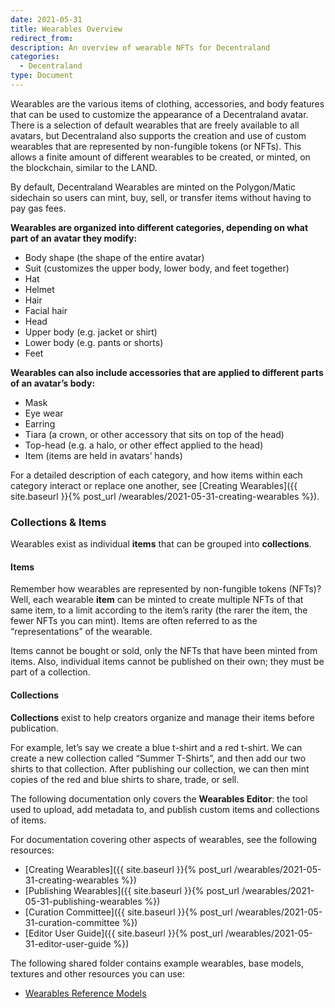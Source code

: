 ```yaml
---
date: 2021-05-31
title: Wearables Overview
redirect_from:
description: An overview of wearable NFTs for Decentraland
categories:
  - Decentraland
type: Document
---
```


Wearables are the various items of clothing, accessories, and body features that can be used to customize the appearance of a Decentraland avatar. There is a selection of default wearables that are freely available to all avatars, but Decentraland also supports the creation and use of custom wearables that are represented by non-fungible tokens (or NFTs). This allows a finite amount of different wearables to be created, or minted, on the blockchain, similar to the LAND.

By default, Decentraland Wearables are minted on the Polygon/Matic sidechain so users can mint, buy, sell, or transfer items without having to pay gas fees.

**Wearables are organized into different categories, depending on what part of an avatar they modify:**

- Body shape (the shape of the entire avatar)
- Suit (customizes the upper body, lower body, and feet together)
- Hat
- Helmet
- Hair
- Facial hair
- Head
- Upper body (e.g. jacket or shirt)
- Lower body (e.g. pants or shorts)
- Feet

**Wearables can also include accessories that are applied to different parts of an avatar’s body:**

- Mask
- Eye wear
- Earring
- Tiara (a crown, or other accessory that sits on top of the head)
- Top-head (e.g. a halo, or other effect applied to the head)
- Item (items are held in avatars’ hands)

For a detailed description of each category, and how items within each category interact or replace one another, see [Creating Wearables]({{ site.baseurl }}{% post_url /wearables/2021-05-31-creating-wearables %}).

### Collections & Items

Wearables exist as individual **items** that can be grouped into **collections**.

#### Items

Remember how wearables are represented by non-fungible tokens (NFTs)? Well, each wearable **item** can be minted to create multiple NFTs of that same item, to a limit according to the item’s rarity (the rarer the item, the fewer NFTs you can mint). Items are often referred to as the “representations” of the wearable.

Items cannot be bought or sold, only the NFTs that have been minted from items. Also, individual items cannot be published on their own; they must be part of a collection.

#### Collections

**Collections** exist to help creators organize and manage their items before publication.

For example, let’s say we create a blue t-shirt and a red t-shirt. We can create a new collection called “Summer T-Shirts”, and then add our two shirts to that collection. After publishing our collection, we can then mint copies of the red and blue shirts to share, trade, or sell.

The following documentation only covers the **Wearables Editor**: the tool used to upload, add metadata to, and publish custom items and collections of items.

For documentation covering other aspects of wearables, see the following resources:

- [Creating Wearables]({{ site.baseurl }}{% post_url /wearables/2021-05-31-creating-wearables %})
- [Publishing Wearables]({{ site.baseurl }}{% post_url /wearables/2021-05-31-publishing-wearables %})
- [Curation Committee]({{ site.baseurl }}{% post_url /wearables/2021-05-31-curation-committee %})
- [Editor User Guide]({{ site.baseurl }}{% post_url /wearables/2021-05-31-editor-user-guide %})

The following shared folder contains example wearables, base models, textures and other resources you can use:

- [Wearables Reference Models](https://drive.google.com/drive/u/1/folders/12hOVgZsLriBuutoqGkIYEByJF8bA-rAU)
